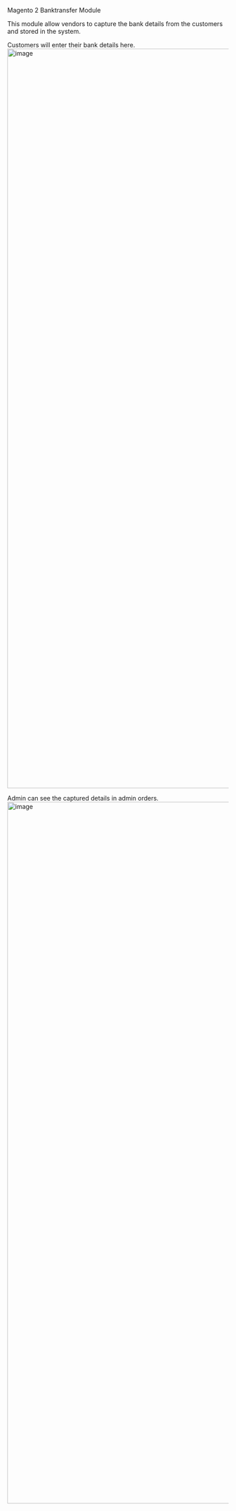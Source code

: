 Magento 2 Banktransfer Module

This module allow vendors to capture the bank details from the customers and stored in the system.

Customers will enter their bank details here.
<img width="1679" alt="image" src="https://user-images.githubusercontent.com/11833289/171993506-4bcdbb0d-fb48-4567-a39f-9a2ec0dbfa8f.png">

Admin can see the captured details in admin orders.
<img width="1593" alt="image" src="https://user-images.githubusercontent.com/11833289/171993434-a4995972-db43-4acd-9d56-c08e3efb4c50.png">
